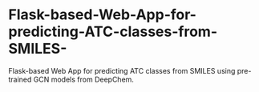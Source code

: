 # Flask-based-Web-App-for-predicting-ATC-classes-from-SMILES-
Flask-based Web App for predicting ATC classes from SMILES using pre-trained GCN models from DeepChem.
